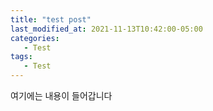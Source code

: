 ```yaml
---
title: "test post"
last_modified_at: 2021-11-13T10:42:00-05:00
categories:
   - Test
tags:
   - Test
---
```


여기에는 내용이 들어갑니다
